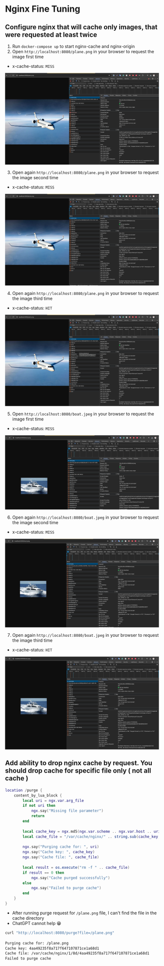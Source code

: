 # Nginx Fine Tuning

## Configure nginx that will cache only images, that were requested at least twice

1. Run `docker-compose up` to start nginx-cache and nginx-origin
2. Open `http://localhost:8080/plane.png` in your browser to request the image first time

- x-cache-status: `MISS`

![1.png](images/1.png)

3. Open again `http://localhost:8080/plane.png` in your browser to request the image second time

- x-cache-status: `MISS`

![1.png](images/2.png)

4. Open again `http://localhost:8080/plane.png` in your browser to request the image third time

- x-cache-status: `HIT`

![1.png](images/3.png)

5. Open `http://localhost:8080/boat.jpeg` in your browser to request the image first time

- x-cache-status: `MISS`

![1.png](images/4.png)


6. Open again `http://localhost:8080/boat.jpeg` in your browser to request the image second time

- x-cache-status: `MISS`

![1.png](images/5.png)

7. Open again `http://localhost:8080/boat.jpeg` in your browser to request the image third time

- x-cache-status: `HIT`

![1.png](images/6.png)

## Add ability to drop nginx cache by request. You should drop cache for specific file only ( not all cache )

```lua
location /purge {
    content_by_lua_block {
        local uri = ngx.var.arg_file
        if not uri then
            ngx.say("Missing file parameter")
            return
        end

        local cache_key = ngx.md5(ngx.var.scheme .. ngx.var.host .. uri)
        local cache_file = "/var/cache/nginx/" .. string.sub(cache_key, -1) .. "/" .. string.sub(cache_key, -3, -2) .. "/" .. cache_key

        ngx.say("Purging cache for: ", uri)
        ngx.say("Cache key: ", cache_key)
        ngx.say("Cache file: ", cache_file)

        local result = os.execute("rm -f " .. cache_file)
        if result == 0 then
            ngx.say("Cache purged successfully")
        else
            ngx.say("Failed to purge cache")
        end
    }
}
```

- After running purge request for `/plane.png` file, I can't find the file in the cache directory
- ChatGPT cannot help 😁

```bash
curl "http://localhost:8080/purge?file=/plane.png"

Purging cache for: /plane.png
Cache key: 4aa49235f8a717f647107871ce1a68d1
Cache file: /var/cache/nginx/1/8d/4aa49235f8a717f647107871ce1a68d1
Failed to purge cache
```
